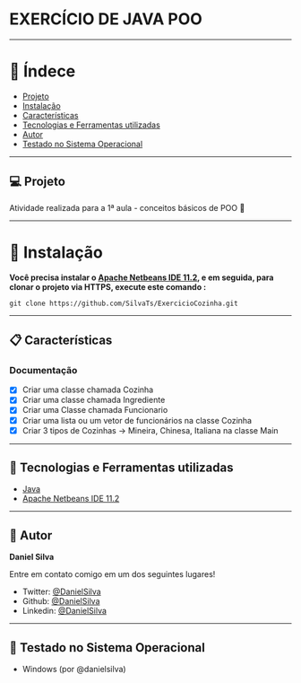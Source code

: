 # EXERCÍCIO DE JAVA POO


---
# :pushpin: Índece
- [Projeto](#-Projeto)
- [Instalação](#construction_worker-instalação)
- [Características](#-Características)
- [Tecnologias e Ferramentas utilizadas](#-tecnologias-e-ferramentas-utilizadas)
- [Autor](#-Autor)
- [Testado no Sistema Operacional](#-Testado-no-Sistema-Operacional)


---

## 💻 Projeto
Atividade realizada para a 1ª aula - conceitos básicos de POO 🚀

---

# :construction_worker: Instalação

**Você precisa instalar o [Apache Netbeans IDE 11.2](https://netbeans.apache.org/download/nb112/nb112.html), e em seguida, para clonar o projeto via HTTPS, execute este comando :**

```
git clone https://github.com/SilvaTs/ExercicioCozinha.git
```

---

## 📋 Características

### Documentação

- [x] Criar uma classe chamada Cozinha
- [x] Criar uma classe chamada Ingrediente
- [x] Criar uma Classe chamada Funcionario
- [x] Criar uma lista ou um vetor de funcionários na classe Cozinha
- [x] Criar 3 tipos de Cozinhas -> Mineira, Chinesa, Italiana na classe Main

---

## 🚀 Tecnologias e Ferramentas utilizadas

- [Java](https://www.java.com/en/download/windows_offline.jsp)
- [Apache Netbeans IDE 11.2](https://netbeans.apache.org/download/nb112/nb112.html)
  
---

## 👤 Autor

**Daniel Silva**

Entre em contato comigo em um dos seguintes lugares!

- Twitter: [@DanielSilva](https://twitter.com/danielsilvatsi)
- Github: [@DanielSilva](https://github.com/SilvaTs)
- Linkedin: [@DanielSilva](https://www.linkedin.com/in/daniel-silva-tsi/)

---

## 🧪 Testado no Sistema Operacional

- Windows (por @danielsilva)

